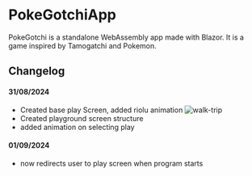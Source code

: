# PokeGotchiApp
PokeGotchi is a standalone WebAssembly app made with Blazor. It is a game inspired by Tamogatchi and Pokemon.

## Changelog
#### 31/08/2024
- Created base play Screen, added riolu animation 
        ![walk-trip](https://github.com/user-attachments/assets/7f4a7c3a-4c51-4491-89da-92e54a943821)
- Created playground screen structure
- added animation on selecting play

#### 01/09/2024
- now redirects user to play screen when program starts
